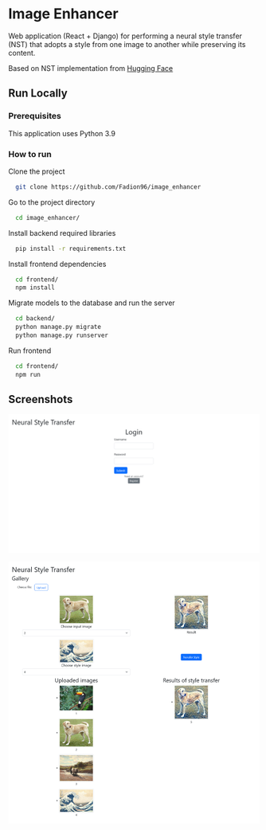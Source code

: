 
# Image Enhancer

Web application (React + Django) for performing a neural style transfer (NST) that adopts a
style from one image to another while preserving its content.

Based on NST implementation from [Hugging Face](https://huggingface.co/spaces/georgescutelnicu/neural-style-transfer)


## Run Locally

### Prerequisites

This application uses Python 3.9

### How to run

Clone the project

```bash
  git clone https://github.com/Fadion96/image_enhancer
```

Go to the project directory

```bash
  cd image_enhancer/
```

Install backend required libraries

```bash
  pip install -r requirements.txt
```

Install frontend dependencies

```bash
  cd frontend/
  npm install
```

Migrate models to the database and run the server

```bash
  cd backend/
  python manage.py migrate
  python manage.py runserver
```

Run frontend

```bash
  cd frontend/
  npm run
```

## Screenshots

![Login page](/extras/login_page.png)

![Results](/extras/gallery.png)
